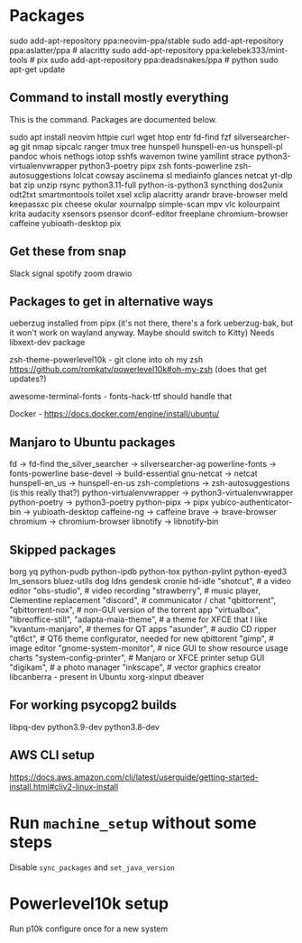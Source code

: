 # Packages
sudo add-apt-repository ppa:neovim-ppa/stable
sudo add-apt-repository ppa:aslatter/ppa   # alacritty
sudo add-apt-repository ppa:kelebek333/mint-tools  # pix
sudo add-apt-repository ppa:deadsnakes/ppa  # python
sudo apt-get update

## Command to install mostly everything

This is the command. Packages are documented below.

sudo apt install neovim httpie curl wget htop entr fd-find fzf silversearcher-ag git nmap sipcalc ranger tmux tree hunspell hunspell-en-us hunspell-pl pandoc whois nethogs iotop sshfs wavemon twine yamllint strace python3-virtualenvwrapper python3-poetry pipx zsh fonts-powerline zsh-autosuggestions lolcat cowsay asciinema sl mediainfo glances netcat yt-dlp bat zip unzip rsync python3.11-full python-is-python3 syncthing dos2unix odt2txt smartmontools toilet xsel xclip alacritty arandr brave-browser meld keepassxc pix cheese okular xournalpp simple-scan mpv vlc kolourpaint krita audacity xsensors psensor dconf-editor freeplane chromium-browser caffeine yubioath-desktop pix

## Get these from snap
Slack
signal
spotify
zoom
drawio

## Packages to get in alternative ways
ueberzug installed from pipx (it's not there, there's a fork ueberzug-bak, but it won't work on wayland anyway. Maybe should switch to Kitty)
Needs libxext-dev package

zsh-theme-powerlevel10k - git clone into oh my zsh
https://github.com/romkatv/powerlevel10k#oh-my-zsh
(does that get updates?)

awesome-terminal-fonts - fonts-hack-ttf should handle that

Docker - https://docs.docker.com/engine/install/ubuntu/

## Manjaro to Ubuntu packages
fd -> fd-find
the_silver_searcher -> silversearcher-ag
powerline-fonts -> fonts-powerline 
base-devel -> build-essential
gnu-netcat -> netcat
hunspell-en_us -> hunspell-en-us
zsh-completions -> zsh-autosuggestions (is this really that?)
python-virtualenvwrapper -> python3-virtualenvwrapper
python-poetry -> python3-poetry
python-pipx -> pipx
yubico-authenticator-bin -> yubioath-desktop
caffeine-ng -> caffeine
brave -> brave-browser
chromium -> chromium-browser
libnotify -> libnotify-bin


## Skipped packages
borg
yq
python-pudb
python-ipdb
python-tox
python-pylint
python-eyed3
lm_sensors
bluez-utils
dog
ldns
gendesk
cronie
hd-idle
"shotcut",  # a video editor
"obs-studio",  # video recording
"strawberry",  # music player, Clementine replacement
"discord",  # communicator / chat
"qbittorrent",
"qbittorrent-nox",  # non-GUI version of the torrent app
"virtualbox",
"libreoffice-still",
"adapta-maia-theme",  # a theme for XFCE that I like
"kvantum-manjaro",  # themes for QT apps
"asunder",  # audio CD ripper
"qt6ct",  # QT6 theme configurator, needed for new qbittorent
"gimp",  # image editor
"gnome-system-monitor",  # nice GUI to show resource usage charts
"system-config-printer",  # Manjaro or XFCE printer setup GUI
"digikam",  # a photo manager
"inkscape",  # vector graphics creator
libcanberra - present in Ubuntu
xorg-xinput
dbeaver

## For working psycopg2 builds
libpq-dev
python3.9-dev python3.8-dev

## AWS CLI setup
https://docs.aws.amazon.com/cli/latest/userguide/getting-started-install.html#cliv2-linux-install

# Run `machine_setup` without some steps
Disable `sync_packages` and `set_java_version`

# Powerlevel10k setup

Run p10k configure once for a new system
